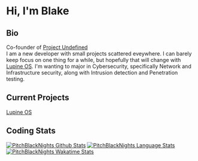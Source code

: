 # Hi, I'm Blake
## Bio
Co-founder of [Project Undefined](https://github.com/project-undefined)<br>
I am a new developer with small projects scattered eveywhere. I can barely keep focus on one thing for a while, but hopefully that will change with [Lupine OS](https://github.com/project-undefined/Lupine-OS).
I'm wanting to major in Cybersecurity, specifically Network and Infrastructure security, along with Intrusion detection and Penetration testing.

## Current Projects

[Lupine OS](https://github.com/project-undefined/Vansch-OS)

## Coding Stats
[![PitchBlackNights Github Stats](https://github-readme-stats-mqor.vercel.app/api?username=pitchblacknights&count_private=true&include_all_commits=true&show_icons=true&theme=radical&bg_color=00000000&custom_title=Github%20Stats)](https://github.com/PitchBlackNights)
[![PitchBlackNights Language Stats](https://github-readme-stats-mqor.vercel.app/api/top-langs?username=pitchblacknights&count_private=true&show_icons=true&layout=compact&theme=radical&bg_color=00000000)](https://github.com/PitchBlackNights)
[![PitchBlackNights Wakatime Stats](https://github-readme-stats-mqor.vercel.app/api/wakatime?username=pitchblacknights&show_icons=true&theme=radical&bg_color=00000000&range=all_time&langs_count=10)](https://wakatime.com/@PitchBlackNights)
